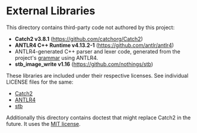 # External Libraries

This directory contains third-party code not authored by this project:

- **Catch2 v3.8.1** (https://github.com/catchorg/Catch2)
- **ANTLR4 C++ Runtime v4.13.2-1** (https://github.com/antlr/antlr4)
- ANTLR4-generated C++ parser and lexer code, generated from the project's
  [grammar](/antlr4/) using ANTLR4.
- **stb_image_write v1.16** (https://github.com/nothings/stb)

These libraries are included under their respective licenses.
See individual LICENSE files for the same:
- [Catch2](catch2/LICENSE.txt)
- [ANTLR4](antlr4/LICENSE.txt)
- [stb](stb/LICENSE)

Additionally this directory contains doctest that might replace Catch2 in the
future. It uses the [MIT license](https://opensource.org/license/MIT).
